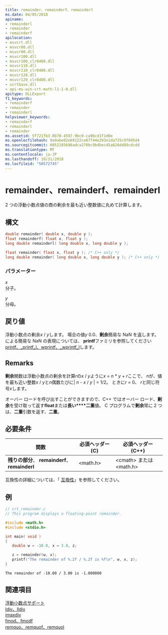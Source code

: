 ```yaml
---
title: remainder、remainderf、remainderl
ms.date: 04/05/2018
apiname:
- remainderl
- remainder
- remainderf
apilocation:
- msvcrt.dll
- msvcr80.dll
- msvcr90.dll
- msvcr100.dll
- msvcr100_clr0400.dll
- msvcr110.dll
- msvcr110_clr0400.dll
- msvcr120.dll
- msvcr120_clr0400.dll
- ucrtbase.dll
- api-ms-win-crt-math-l1-1-0.dll
apitype: DLLExport
f1_keywords:
- remainderf
- remainder
- remainderl
helpviewer_keywords:
- remainderf
- remainderl
- remainder
ms.assetid: 5f721fb3-8b78-4597-9bc0-ca9bcd1f1d0e
ms.openlocfilehash: 9a9abe82e69122ca87f44e293e1da725c97045d4
ms.sourcegitcommit: 6052185696adca270bc9bdbec45a626dd89cdcdd
ms.translationtype: MT
ms.contentlocale: ja-JP
ms.lasthandoff: 10/31/2018
ms.locfileid: "50572745"
---
```

# <a name="remainder-remainderf-remainderl"></a>remainder、remainderf、remainderl

2 つの浮動小数点値の商の剰余を最も近い整数値に丸めて計算します。

## <a name="syntax"></a>構文

```C
double remainder( double x, double y );
float remainderf( float x, float y );
long double remainderl( long double x, long double y );
```

```cpp
float remainder( float x, float y ); /* C++ only */
long double remainder( long double x, long double y ); /* C++ only */
```

### <a name="parameters"></a>パラメーター

*x*<br/>
分子。

*y*<br/>
分母。

## <a name="return-value"></a>戻り値

浮動小数点の剰余*x* / *y*します。 場合の値*y* 0.0、**剰余**簡易な NaN を返します。 による簡易な NaN の表現については、 **printf**ファミリを参照してください[printf、_printf_l、wprintf、_wprintf_l](printf-printf-l-wprintf-wprintf-l.md)します。

## <a name="remarks"></a>Remarks

**剰余**関数は浮動小数点の剰余を計算*r*の*x* / *y*ように*x*  =  *n* \* *y* + *r*ここで、 *n*が、値を最も近い整数*x* / *y*と*n*偶数たびに&#124; *n*  - *x* / *y* &#124; = 1/2。 ときに*r* = 0、 *r*と同じ符号*x*します。

オーバー ロードを呼び出すことができますので、C++ ではオーバー ロード、**剰余**を受け取って返す**float**または**長い****二重**値。 C プログラムで**剰余**常に 2 つは、**二重**引数を返す、**二重**。

## <a name="requirements"></a>必要条件

|関数|必須ヘッダー (C)|必須ヘッダー (C++)|
|--------------|---------------------|-|
|**残りの部分**、 **remainderf**、 **remainderl**|\<math.h>|\<cmath> または \<math.h>|

互換性の詳細については、「 [互換性](../../c-runtime-library/compatibility.md)」を参照してください。

## <a name="example"></a>例

```C
// crt_remainder.c
// This program displays a floating-point remainder.

#include <math.h>
#include <stdio.h>

int main( void )
{
   double w = -10.0, x = 3.0, z;

   z = remainder(w, x);
   printf("The remainder of %.2f / %.2f is %f\n", w, x, z);
}
```

```Output
The remainder of -10.00 / 3.00 is -1.000000
```

## <a name="see-also"></a>関連項目

[浮動小数点サポート](../../c-runtime-library/floating-point-support.md)<br/>
[ldiv、lldiv](ldiv-lldiv.md)<br/>
[imaxdiv](imaxdiv.md)<br/>
[fmod、fmodf](fmod-fmodf.md)<br/>
[remquo、remquof、remquol](remquo-remquof-remquol.md)<br/>
